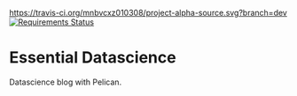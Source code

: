 https://travis-ci.org/mnbvcxz010308/project-alpha-source.svg?branch=dev
[![Requirements Status](https://requires.io/github/mnbvcxz010308/project-alpha-source/requirements.svg?branch=dev)](https://requires.io/github/mnbvcxz010308/project-alpha-source/requirements/?branch=dev)
# Essential Datascience
Datascience blog with Pelican.
